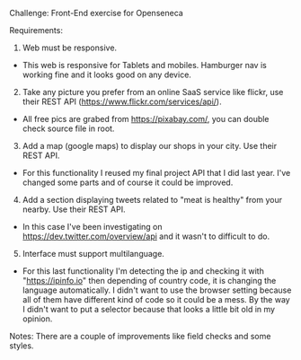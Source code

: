 Challenge: Front-End exercise for Openseneca

Requirements:
1) Web must be responsive.
- This web is responsive for Tablets and mobiles. Hamburger nav is working fine and it looks good on any device.

2) Take any picture you prefer from an online SaaS service like flickr, use their REST API (https://www.flickr.com/services/api/).
- All free pics are grabed from https://pixabay.com/, you can double check source file in root.

3) Add a map (google maps) to display our shops in your city. Use their REST API.
- For this functionality I reused my final project API that I did last year. I've changed some parts and of course it could be improved.

4) Add a section displaying tweets related to "meat is healthy" from your nearby. Use their REST API.
- In this case I've been investigating on https://dev.twitter.com/overview/api and it wasn't to difficult to do.

5) Interface must support multilanguage.
- For this last functionality I'm detecting the ip and checking it with "https://ipinfo.io" then depending of country code, it is changing the language automatically.
 I didn't want to use the browser setting because all of them have different kind of code so it could be a mess. By the way I didn't want to put a selector because that looks a little bit old in my opinion.

Notes: There are a couple of improvements like field checks and some styles.